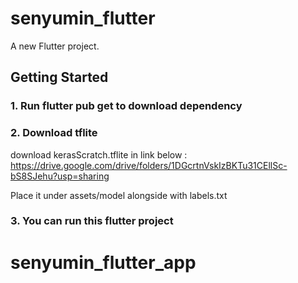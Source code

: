 # senyumin_flutter

A new Flutter project.

## Getting Started

### 1. Run flutter pub get to download dependency
### 2. Download tflite
download kerasScratch.tflite in link below :
https://drive.google.com/drive/folders/1DGcrtnVskIzBKTu31CEllSc-bS8SJehu?usp=sharing

Place it under assets/model alongside with labels.txt

### 3. You can run this flutter project

# senyumin_flutter_app
